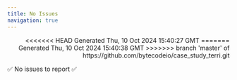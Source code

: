 ```yaml
---
title: No Issues
navigation: true
---
```


<p style="text-align:right;color:#cccs">
<<<<<<< HEAD
Generated Thu, 10 Oct 2024 15:40:27 GMT
=======
Generated Thu, 10 Oct 2024 15:40:38 GMT
>>>>>>> branch 'master' of https://github.com/bytecodeio/case_study_terri.git
</p>
<p>✅ No issues to report ✅</p>



